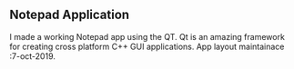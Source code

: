 ## Notepad Application

 I made a working Notepad app using the QT.
 Qt is an amazing framework for creating cross platform C++ GUI applications.
 App layout maintainace :7-oct-2019.
